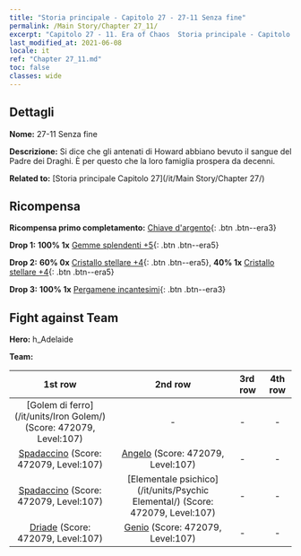 ```yaml
---
title: "Storia principale - Capitolo 27 - 27-11 Senza fine"
permalink: /Main Story/Chapter 27_11/
excerpt: "Capitolo 27 - 11. Era of Chaos  Storia principale - Capitolo 27_11. 27-11 Senza fine"
last_modified_at: 2021-06-08
locale: it
ref: "Chapter 27_11.md"
toc: false
classes: wide
---
```


## Dettagli

 **Nome:** 27-11 Senza fine

 **Descrizione:** Si dice che gli antenati di Howard abbiano bevuto il sangue del Padre dei Draghi. È per questo che la loro famiglia prospera da decenni.

 **Related to:** [Storia principale Capitolo 27](/it/Main Story/Chapter 27/)

## Ricompensa

 **Ricompensa primo completamento:** [Chiave d'argento](/ItemsIT/con_693/){: .btn .btn--era3}

 **Drop 1:** **100% 1x** [Gemme splendenti +5](/ItemsIT/mat_100/){: .btn .btn--era5}

 **Drop 2:** **60% 0x** [Cristallo stellare +4](/ItemsIT/mat_94/){: .btn .btn--era5}, **40% 1x** [Cristallo stellare +4](/ItemsIT/mat_94/){: .btn .btn--era5}

 **Drop 3:** **100% 1x** [Pergamene incantesimi](/ItemsIT/con_694/){: .btn .btn--era3}


## Fight against Team
 **Hero:** h_Adelaide

 **Team:**


  | 1st row | 2nd row | 3rd row | 4th row |
  |:----:|:----:|:----|:----:|
  | [Golem di ferro](/it/units/Iron Golem/) (Score: 472079, Level:107)  | - | - | - |
  | [Spadaccino](/it/units/Swordsman/) (Score: 472079, Level:107)  | [Angelo](/it/units/Angel/) (Score: 472079, Level:107)  | - | - |
  | [Spadaccino](/it/units/Swordsman/) (Score: 472079, Level:107)  | [Elementale psichico](/it/units/Psychic Elemental/) (Score: 472079, Level:107)  | - | - |
  | [Driade](/it/units/Sprite/) (Score: 472079, Level:107)  | [Genio](/it/units/Genie/) (Score: 472079, Level:107)  | - | - |


